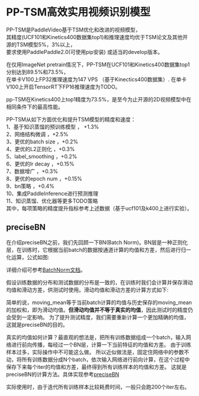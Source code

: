 # PP-TSM高效实用视频识别模型  

PP-TSM是PaddleVideo基于TSM优化和改进的视频模型，  
其精度(UCF101和Kinetics400数据集top1)和推理速度均优于TSM论文及其他开源的TSM模型5%，3%以上，  
要求使用PaddlePaddle2.0(可使用pip安装) 或适当的develop版本。  

在仅用ImageNet pretrain情况下，PP-TSM在UCF101和Kinetics400数据集top1分别达到89.5%和73.5%，  
在单卡V100上FP32推理速度为147 VPS （基于Kinectics400数据集）.
在单卡V100上开启TensorRT下FP16推理速度为TODO。

pp-TSM在Kinetics400上top1精度为73.5%，是至今为止开源的2D视频模型中在相同条件下的最高性能。  

PP-TSM从如下方面优化和提升TSM模型的精度和速度：  
1、基于知识蒸馏的预训练模型  ， +1.3%  
2、网络结构微调  ，+2.5%  
3、更优的batch size ，+0.2%   
4、更优的L2正则化  ，+0.3%  
5、label_smoothing  ，+0.2%  
6、更优的lr decay  ，+0.15%  
7、数据增广  ，+0.3%  
8、更优的epoch num  ，+0.15%  
9、bn策略  ，+0.4%  
10、集成PaddleInference进行预测推理  
11、知识蒸馏、优化器等更多TODO策略    
其中，每项策略的精度提升指标参考上述数据（基于ucf101及k400上进行实验）。

## preciseBN

在介绍preciseBN之前，我们先回顾一下BN(Batch Norm)。BN层是一种正则化层，在训练时，它根据当前batch的数据按通道计算的均值和方差，然后进行归一化运算，公式如图:

详细介绍可参考[BatchNorm文档](https://paddlepaddle.org.cn/documentation/docs/zh/2.0-rc1/api/paddle/fluid/dygraph/BatchNorm_cn.html#batchnorm)。

假设训练数据的分布和测试数据的分布是一致的，在训练时我们会计算并保存滑动均值和滑动方差，供测试时使用。滑动均值和滑动方差的计算方式如下:

简单的说，moving_mean等于当前batch计算的均值与历史保存的moving_mean的加权和，即为滑动均值。**但滑动均值并不等于真实的均值**，因此测试时的精度仍会受到一定影响。
为了提升测试精度，我们需要重新计算一个更加精确的均值，这就是preciseBN的目的。

真实的均值如何计算？最直观的想法是，把所有训练数据组成一个batch，输入网络进行前向传播，每经过一个BN层，计算一下当前特征的均值和方差。
由于训练样本过多，实际操作中不可能这么做。
所以近似做法是，固定住网络中的参数不动，将所有训练数据分成N个batch，依次输入网络进行前向计算，在这个过程中保存下来每个iter的均值和方差，最终得到所有训练样本的均值和方差。
这就是preciseBN的计算方法。具体实现参考[preciseBN](https://github.com/PaddlePaddle/PaddleVideo/blob/main/paddlevideo/utils/precise_bn.py)

实际使用时，由于迭代所有训练样本比较耗费时间，一般只会跑200个iter左右。


